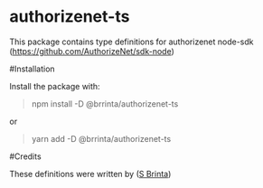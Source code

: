 # authorizenet-ts


This package contains type definitions for authorizenet node-sdk
(https://github.com/AuthorizeNet/sdk-node)

#Installation

Install the package with:
> npm install -D @brrinta/authorizenet-ts 

or

> yarn add -D @brrinta/authorizenet-ts


#Credits


These definitions were written by ([S Brinta](https://github.com/brrinta))
